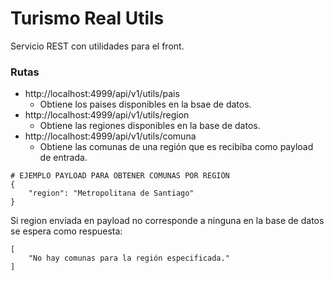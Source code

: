 # Turismo Real Utils  
Servicio REST con utilidades para el front.  

### Rutas  
- http://localhost:4999/api/v1/utils/pais
  - Obtiene los paises disponibles en la bsae de datos.  
- http://localhost:4999/api/v1/utils/region
  - Obtiene las regiones disponibles en la base de datos.  
- http://localhost:4999/api/v1/utils/comuna
  - Obtiene las comunas de una región que es recibiba como payload de entrada.  

```
# EJEMPLO PAYLOAD PARA OBTENER COMUNAS POR REGIÓN
{
    "region": "Metropolitana de Santiago"
}
```  
Si region enviada en payload no corresponde a ninguna en la base de datos se espera como respuesta:  
```
[
    "No hay comunas para la región especificada."
]
```